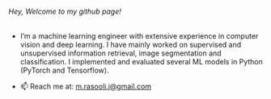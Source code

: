 ###### Hey, Welcome to my github page!
- I’m a machine learning engineer with extensive experience in computer vision and deep learning.  I have mainly worked on supervised and unsupervised information retrieval, image segmentation and classification. I implemented and evaluated several ML models in Python (PyTorch and Tensorflow). 

- 📫 Reach me at: m.rasooli.j@gmail.com
<!--
**maral96/maral96** is a ✨ _special_ ✨ repository because its `README.md` (this file) appears on your GitHub profile.

Here are some ideas to get you started:

- 🔭 I’m an applied machine learning researcher/engineer.
- 🌱 I’m currently learning ...
- 👯 I’m looking to collaborate on ...
- 🤔 I’m looking for help with ...
- 💬 Ask me about ...
- 📫 How to reach me: ...
- 😄 Pronouns: she/her
-->
